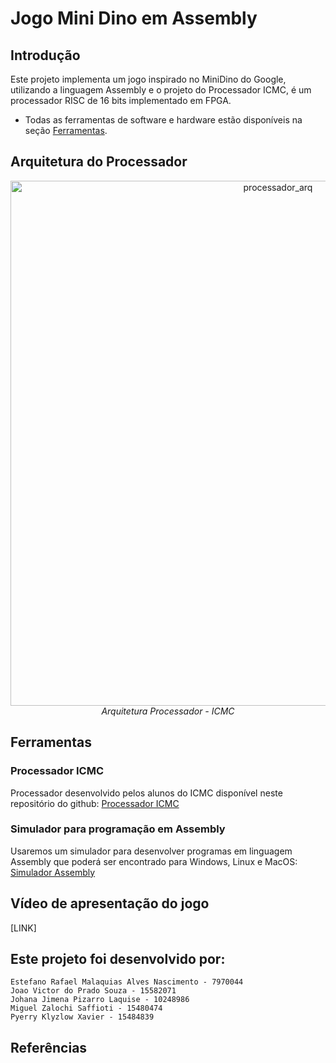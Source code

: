 # Jogo Mini Dino em Assembly
## Introdução
Este projeto implementa um jogo inspirado no MiniDino do Google, utilizando a linguagem Assembly e o projeto do Processador ICMC, é um processador RISC de 16 bits implementado em FPGA.
- Todas as ferramentas de software e hardware estão disponíveis na seção [Ferramentas](#ferramentas). 



<!--  ## Funcionalidades -->

 
## Arquitetura do Processador

<p align="center">
<img width="840" alt="processador_arq" src="https://github.com/user-attachments/assets/c6f19ce2-3dc2-4349-85d0-7430eefe6bb5">
  <br>
  <em> Arquitetura Processador - ICMC</em>
</p>


## Ferramentas

### Processador ICMC
Processador desenvolvido pelos alunos do ICMC disponível neste repositório do github:
[Processador ICMC](https://github.com/simoesusp/Processador-ICMC)


### Simulador para programação em Assembly
Usaremos um simulador para desenvolver programas em linguagem Assembly que poderá ser encontrado para Windows, Linux e MacOS:
[Simulador Assembly](https://github.com/simoesusp/Processador-ICMC/blob/master/Install_Packages/)


<!--  ## Manual / Como jogar?-->






## Vídeo de apresentação do jogo
[LINK] 


## Este projeto foi desenvolvido por:
```
Estefano Rafael Malaquias Alves Nascimento - 7970044
Joao Victor do Prado Souza - 15582071
Johana Jimena Pizarro Laquise - 10248986
Miguel Zalochi Saffioti - 15480474
Pyerry Klyzlow Xavier - 15484839
```

## Referências
